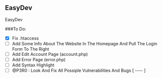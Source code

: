 ## EasyDev
EasyDev


###To Do:
- [x] Fix .htaccess
- [ ] Add Some Info About The Website In The Homepage And Pull The Login Form To The Right
- [ ] Add Edit Account Page (account.php)
- [ ] Add Error Page (error.php)
- [ ] Add Syntax Highlight
- [ ] @P3R0 : Look And Fix All Possiple Vulnerabilities And Bugs
[ ---- ]
